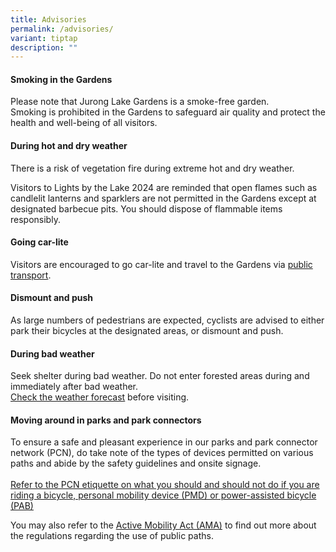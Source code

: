 ```yaml
---
title: Advisories
permalink: /advisories/
variant: tiptap
description: ""
---
```

<h4><strong>Smoking in the Gardens</strong></h4>
<p>Please note that Jurong Lake Gardens is a smoke-free garden.
<br>Smoking is prohibited in the Gardens to safeguard air quality and protect
the health and well-being of all visitors.</p>
<h4><strong>During hot and dry weather</strong></h4>
<p>There is a risk of vegetation fire during extreme hot and dry weather.</p>
<p>Visitors to Lights by the Lake 2024 are reminded that open flames such
as candlelit lanterns and sparklers are not permitted in the Gardens except
at designated barbecue pits. You should dispose of flammable items responsibly.</p>
<h4><strong>Going car-lite</strong></h4>
<p>Visitors are encouraged to go car-lite and travel to the Gardens via
<a href="/getting-here/" rel="noopener nofollow" target="_blank">public transport</a>.</p>
<h4><strong>Dismount and push</strong></h4>
<p>As large numbers of pedestrians are expected, cyclists are advised to
either park their bicycles at the designated areas, or dismount and push.</p>
<h4><strong>During bad weather</strong></h4>
<p>Seek shelter during bad weather. Do not enter forested areas during and
immediately after bad weather.
<br><a href="http://www.weather.gov.sg/home/" rel="noopener noreferrer" target="_blank"><u>Check the weather forecast</u></a> before
visiting.</p>
<h4><strong>Moving around in parks and park connectors</strong></h4>
<p>To ensure a safe and pleasant experience in our parks and park connector
network (PCN), do take note of the types of devices permitted on various
paths and abide by the safety guidelines and onsite signage.
<br>
<br><a href="https://pcn.nparks.gov.sg/sharingpcn/" class="arrow-link" rel="noopener noreferrer nofollow" target="new">Refer to the PCN etiquette on what you should and should not do if you are riding a bicycle, personal mobility device (PMD) or power-assisted bicycle (PAB)</a>
</p>
<p>You may also refer to the <a href="https://sso.agc.gov.sg/Act/AMA2017" rel="noopener noreferrer" target="new"><u>Active Mobility Act (AMA)</u></a> to
find out more about the regulations regarding the use of public paths.</p>